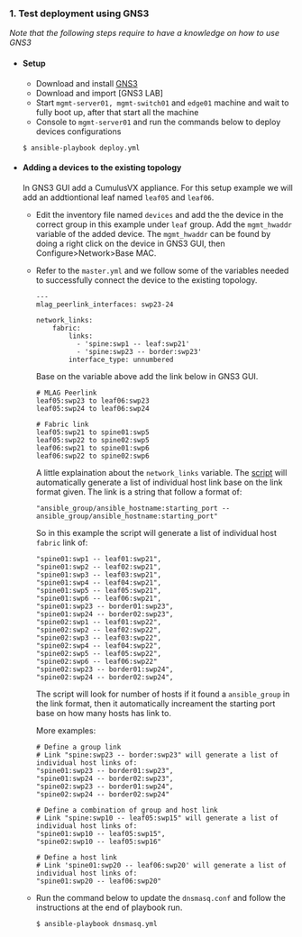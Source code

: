### 1. Test deployment using GNS3
*Note that the following steps require to have a knowledge on how to use GNS3*
  - #### Setup
    - Download and install [GNS3](https://www.gns3.com/software)
    - Download and import [GNS3 LAB]
    - Start `mgmt-server01, mgmt-switch01` and `edge01` machine and wait to fully boot up, after that start all the machine
    - Console to `mgmt-server01` and run the commands below to deploy devices configurations
    ```
    $ ansible-playbook deploy.yml
    ```
  - #### Adding a devices to the existing topology
    In GNS3 GUI add a CumulusVX appliance. For this setup example we will add an addtiontional leaf named `leaf05` and `leaf06`.

    - Edit the inventory file named `devices` and add the the device in the correct group in this example under `leaf` group. Add the `mgmt_hwaddr` variable of the added device. The `mgmt_hwaddr` can be found by doing a right click on the device in GNS3 GUI, then Configure>Network>Base MAC.

    - Refer to the `master.yml` and we follow some of the variables needed to successfully connect the device to the existing topology.
      ```
      ---
      mlag_peerlink_interfaces: swp23-24

      network_links:
          fabric:
              links:
                - 'spine:swp1 -- leaf:swp21'
                - 'spine:swp23 -- border:swp23'
              interface_type: unnumbered
      ```
      Base on the variable above add the link below in GNS3 GUI.
      ```
      # MLAG Peerlink
      leaf05:swp23 to leaf06:swp23
      leaf05:swp24 to leaf06:swp24

      # Fabric link
      leaf05:swp21 to spine01:swp5
      leaf05:swp22 to spine02:swp5
      leaf06:swp21 to spine01:swp6
      leaf06:swp22 to spine02:swp6
      ```
      A little explaination about the `network_links` variable.
      The [script](https://github.com/rynldtbuen/cumulus-vxconfig) will automatically generate a list of individual host link base on the link format given. The link is a string that follow a format of:
      ```
      "ansible_group/ansible_hostname:starting_port -- ansible_group/ansible_hostname:starting_port"
      ```
      So in this example the script will generate a list of individual host `fabric` link of:
      ```
      "spine01:swp1 -- leaf01:swp21",
      "spine01:swp2 -- leaf02:swp21",
      "spine01:swp3 -- leaf03:swp21",
      "spine01:swp4 -- leaf04:swp21",
      "spine01:swp5 -- leaf05:swp21",
      "spine01:swp6 -- leaf06:swp21",
      "spine01:swp23 -- border01:swp23",
      "spine01:swp24 -- border02:swp23",
      "spine02:swp1 -- leaf01:swp22",
      "spine02:swp2 -- leaf02:swp22",
      "spine02:swp3 -- leaf03:swp22",
      "spine02:swp4 -- leaf04:swp22",
      "spine02:swp5 -- leaf05:swp22",
      "spine02:swp6 -- leaf06:swp22"
      "spine02:swp23 -- border01:swp24",
      "spine02:swp24 -- border02:swp24",
      ```
      The script will look for number of hosts if it found a `ansible_group` in the link format, then it automatically increament the starting port base on how many hosts has link to.

      More examples:
      ```
      # Define a group link
      # Link "spine:swp23 -- border:swp23" will generate a list of individual host links of:
      "spine01:swp23 -- border01:swp23",
      "spine01:swp24 -- border02:swp23",
      "spine02:swp23 -- border01:swp24",
      "spine02:swp24 -- border02:swp24"

      # Define a combination of group and host link
      # Link "spine:swp10 -- leaf05:swp15" will generate a list of individual host links of:
      "spine01:swp10 -- leaf05:swp15",
      "spine02:swp10 -- leaf05:swp16"

      # Define a host link
      # Link 'spine01:swp20 -- leaf06:swp20' will generate a list of individual host links of:
      "spine01:swp20 -- leaf06:swp20"
      ```

    - Run the command below to update the `dnsmasq.conf` and follow the instructions at the end of playbook run.
      ```
      $ ansible-playbook dnsmasq.yml
      ```
